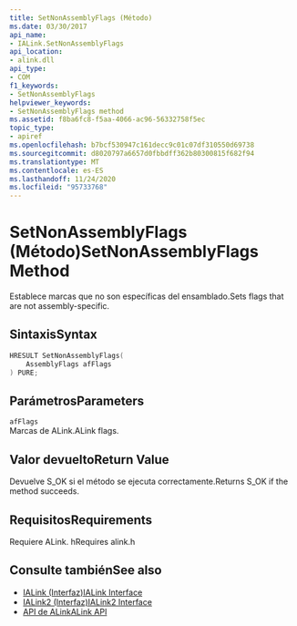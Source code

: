 ```yaml
---
title: SetNonAssemblyFlags (Método)
ms.date: 03/30/2017
api_name:
- IALink.SetNonAssemblyFlags
api_location:
- alink.dll
api_type:
- COM
f1_keywords:
- SetNonAssemblyFlags
helpviewer_keywords:
- SetNonAssemblyFlags method
ms.assetid: f8ba6fc8-f5aa-4066-ac96-56332758f5ec
topic_type:
- apiref
ms.openlocfilehash: b7bcf530947c161decc9c01c07df310550d69738
ms.sourcegitcommit: d8020797a6657d0fbbdff362b80300815f682f94
ms.translationtype: MT
ms.contentlocale: es-ES
ms.lasthandoff: 11/24/2020
ms.locfileid: "95733768"
---
```

# <a name="setnonassemblyflags-method"></a><span data-ttu-id="c1b9f-102">SetNonAssemblyFlags (Método)</span><span class="sxs-lookup"><span data-stu-id="c1b9f-102">SetNonAssemblyFlags Method</span></span>

<span data-ttu-id="c1b9f-103">Establece marcas que no son específicas del ensamblado.</span><span class="sxs-lookup"><span data-stu-id="c1b9f-103">Sets flags that are not assembly-specific.</span></span>  
  
## <a name="syntax"></a><span data-ttu-id="c1b9f-104">Sintaxis</span><span class="sxs-lookup"><span data-stu-id="c1b9f-104">Syntax</span></span>  
  
```cpp  
HRESULT SetNonAssemblyFlags(  
    AssemblyFlags afFlags  
) PURE;  
```  
  
## <a name="parameters"></a><span data-ttu-id="c1b9f-105">Parámetros</span><span class="sxs-lookup"><span data-stu-id="c1b9f-105">Parameters</span></span>  

 `afFlags`  
 <span data-ttu-id="c1b9f-106">Marcas de ALink.</span><span class="sxs-lookup"><span data-stu-id="c1b9f-106">ALink flags.</span></span>  
  
## <a name="return-value"></a><span data-ttu-id="c1b9f-107">Valor devuelto</span><span class="sxs-lookup"><span data-stu-id="c1b9f-107">Return Value</span></span>  

 <span data-ttu-id="c1b9f-108">Devuelve S_OK si el método se ejecuta correctamente.</span><span class="sxs-lookup"><span data-stu-id="c1b9f-108">Returns S_OK if the method succeeds.</span></span>  
  
## <a name="requirements"></a><span data-ttu-id="c1b9f-109">Requisitos</span><span class="sxs-lookup"><span data-stu-id="c1b9f-109">Requirements</span></span>  

 <span data-ttu-id="c1b9f-110">Requiere ALink. h</span><span class="sxs-lookup"><span data-stu-id="c1b9f-110">Requires alink.h</span></span>  
  
## <a name="see-also"></a><span data-ttu-id="c1b9f-111">Consulte también</span><span class="sxs-lookup"><span data-stu-id="c1b9f-111">See also</span></span>

- [<span data-ttu-id="c1b9f-112">IALink (Interfaz)</span><span class="sxs-lookup"><span data-stu-id="c1b9f-112">IALink Interface</span></span>](ialink-interface.md)
- [<span data-ttu-id="c1b9f-113">IALink2 (Interfaz)</span><span class="sxs-lookup"><span data-stu-id="c1b9f-113">IALink2 Interface</span></span>](ialink2-interface.md)
- [<span data-ttu-id="c1b9f-114">API de ALink</span><span class="sxs-lookup"><span data-stu-id="c1b9f-114">ALink API</span></span>](index.md)

